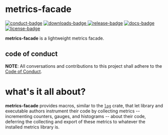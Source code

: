 # metrics-facade

[![conduct-badge][]][conduct] [![downloads-badge][] ![release-badge][]][crate] [![docs-badge][]][docs] [![license-badge][]](#license)

[conduct-badge]: https://img.shields.io/badge/%E2%9D%A4-code%20of%20conduct-blue.svg
[downloads-badge]: https://img.shields.io/crates/d/metrics-facade.svg
[release-badge]: https://img.shields.io/crates/v/metrics-facade.svg
[license-badge]: https://img.shields.io/crates/l/metrics-facade.svg
[docs-badge]: https://docs.rs/metrics-facade/badge.svg
[conduct]: https://github.com/metrics-rs/metrics/blob/master/CODE_OF_CONDUCT.md
[crate]: https://crates.io/crates/metrics-facade
[docs]: https://docs.rs/metrics-facade

__metrics-facade__ is a lightweight metrics facade.

## code of conduct

**NOTE**: All conversations and contributions to this project shall adhere to the [Code of Conduct][conduct].

# what's it all about?

__metrics-facade__ provides macros, similar to the [`log`](https://docs.rs/log) crate, that let library and executable authors instrument their code by collecting metrics -- incrementing counters, gauges, and histograms -- about their code, deferring the collecting and export of these metrics to whatever the installed metrics library is.
